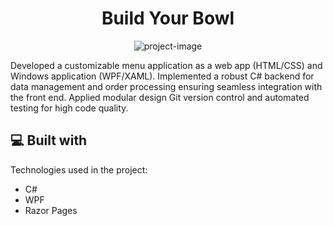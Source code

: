 <h1 align="center" id="title">Build Your Bowl</h1>

<p align="center"><img src="https://socialify.git.ci/aayush24rai/BuildYourBowl/image?font=Jost&amp;language=1&amp;name=1&amp;owner=1&amp;pattern=Charlie%20Brown&amp;theme=Dark" alt="project-image"></p>

<p id="description">Developed a customizable menu application as a web app (HTML/CSS) and Windows application (WPF/XAML). Implemented a robust C# backend for data management and order processing ensuring seamless integration with the front end. Applied modular design Git version control and automated testing for high code quality.</p>

  
<h2>💻 Built with</h2>

Technologies used in the project:

*   C#
*   WPF
*   Razor Pages

